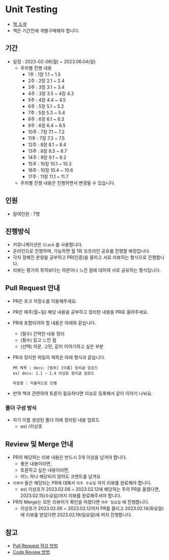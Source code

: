 # Unit Testing

- [책 소개](http://www.yes24.com/Product/Goods/104084175)
- 책은 기간전에 개별구매해야 합니다.

## 기간

- 일정 : 2023-02-06(월) ~ 2023.06.04(일)
  - 주차별 진행 내용
    -  1주 : 1장 1.1 ~ 1.5
    -  2주 : 2장 2.1 ~ 2.4
    -  3주 : 3장 3.1 ~ 3.4
    -  4주 : 3장 3.5 ~ 4장 4.3
    -  5주 : 4장 4.4 ~ 4.5
    -  6주 : 5장 5.1 ~ 5.2
    -  7주 : 5장 5.3 ~ 5.4
    -  8주 : 6장 6.1 ~ 6.3
    -  9주 : 6장 6.4 ~ 6.5
    -  10주 : 7장 7.1 ~ 7.2
    -  11주 : 7장 7.3 ~ 7.5
    -  12주 : 8장 8.1 ~ 8.4
    -  13주 : 8장 8.5 ~ 8.7
    -  14주 : 9장 9.1 ~ 9.2
    -  15주 : 10장 10.1 ~ 10.3
    -  16주 : 10장 10.4 ~ 10.6
    -  17주 : 11장 11.1 ~ 11.7
  - 주차별 진행 내용은 진행하면서 변경될 수 있습니다.

## 인원

- 참여인원 : 7명

## 진행방식

- 커뮤니케이션은 `Slack` 를 사용합니다.
- 온라인으로 진행하며, 가능하면 월 1회 오프라인 공유를 진행할 예정입니다.
- 각자 정해진 분량을 공부하고 PR(인증)을 올리고 서로 리뷰하는 형식으로 진행합니다.
- 리뷰는 평가의 목적보다는 의문이나 느낀 점에 대하여 서로 공유하는 형식입니다.

## Pull Request 안내

- PR은 포크 저장소를 이용해주세요.
- PR은 매주(월~일) 해당 내용을 공부하고 정리한 내용을 PR로 올려주세요.
- PR에 포함되어야 할 내용은 아래와 같습니다.
  - (필수) 간략한 내용 정리
  - (필수) 읽고 느낀 점
  - (선택) 의문, 고민, 같이 이야기하고 싶은 부분
- PR과 정리한 파일의 제목은 아래 형식과 같습니다.

  ```
  PR 제목 : docs: [범위] [이름] 정리글 업로드
  ex) docs: 1.1 ~ 1.4 이상호 정리글 업로드

  파일명 : 자율적으로 진행
  ```
- 만약 책과 관련하여 토론이 필요하다면 이슈로 등록해서 같이 이야기 나눠요.

### 폴더 구성 방식

- 자기 이름 생성된 폴더 아래 정리된 내용 업로드
  - ex) /이상호

## Review 및 Merge 안내

- PR의 해당하는 리뷰 내용은 반드시 3개 이상을 남겨야 합니다.
  - 좋은 내용이라면, 
  - 토론하고 싶은 내용이라면,
  - 어느 하나 해당되지 않아도 코멘트를 남겨요
- `리뷰어` 들은 해당되는 PR에 대해서 `차주 수요일` 까지 리뷰를 완료해야 합니다.
  - ex) 이상호가 2023.02.06 ~ 2023.02.12에 해당하는 주의 PR을 올렸다면, 2023.02.15(수요일)까지 리뷰를 완료해주셔야 합니다.
- PR의 Merge는 모든 리뷰어가 확인을 마쳤다면 `차주 일요일` 에 진행합니다.
  - 이상호가 2023.02.06 ~ 2023.02.12까지 PR를 올리고 2023.02.14(화요일)에 리뷰를 받았다면 2023.02.19(일요일)에 머지 진행합니다.


## 참고

- [Pull Request 작성 방법](https://github.com/bithumb-study/notification/blob/main/pull-request.md)
- [Code Review 방법](https://github.com/bithumb-study/notification/blob/main/code-review.md)

